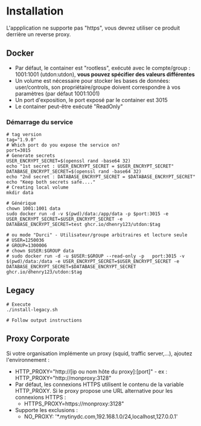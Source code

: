 # Installation

L'appplication ne supporte pas "https", vous devrez utiliser ce produit derrière un reverse proxy.

## Docker

- Par défaut, le container est "rootless", exécuté avec le compte/group : 1001:1001 (utdon:utdon), **vous pouvez spécifier des valeurs différentes**
- Un volume est nécessaire pour stocker les bases de données: user/controls, son propriétaire/groupe doivent correspondre à vos paramètres (par défaut 1001:1001)
- Un port d'exposition, le port exposé par le container est 3015
- Le container peut-être exécuté "ReadOnly"

### Démarrage du service

```
# tag version
tag="1.9.0"
# Which port do you expose the service on?
port=3015
# Generate secrets
USER_ENCRYPT_SECRET=$(openssl rand -base64 32)
echo "1st secret : USER_ENCRYPT_SECRET = $USER_ENCRYPT_SECRET"
DATABASE_ENCRYPT_SECRET=$(openssl rand -base64 32)
echo "2nd secret : DATABASE_ENCRYPT_SECRET = $DATABASE_ENCRYPT_SECRET"
echo "Keep both secrets safe...."
# Creating local volume
mkdir data

# Générique
chown 1001:1001 data
sudo docker run -d -v $(pwd)/data:/app/data -p $port:3015 -e USER_ENCRYPT_SECRET=$USER_ENCRYPT_SECRET -e DATABASE_ENCRYPT_SECRET=test ghcr.io/dhenry123/utdon:$tag

# ou mode "Durci" - Utilisateur/groupe arbitraires et lecture seule
# USER=1250036
# GROUP=1300006
# chown $USER:$GROUP data
# sudo docker run -d -u $USER:$GROUP --read-only -p   port:3015 -v $(pwd)/data:/data -e USER_ENCRYPT_SECRET=$USER_ENCRYPT_SECRET -e DATABASE_ENCRYPT_SECRET=$DATABASE_ENCRYPT_SECRET ghcr.io/dhenry123/utdon:$tag

```

## Legacy

```shell
# Execute
./install-legacy.sh

# Follow output instructions

```

## Proxy Corporate

Si votre organisation implémente un proxy (squid, traffic server,...), ajoutez l'environnement :

- HTTP_PROXY="http://[ip ou nom hôte du proxy]:[port]" - ex : HTTP_PROXY="http://monproxy:3128"
- Par défaut, les connexions HTTPS utilisent le contenu de la variable HTTP_PROXY. Si le proxy propose une URL alternative pour les connexions HTTPS :
  - HTTPS_PROXY=https://monproxy:3128"
- Supporte les exclusions :
  - NO_PROXY: '\*.mytinydc.com,192.168.1.0/24,localhost,127.0.0.1'
